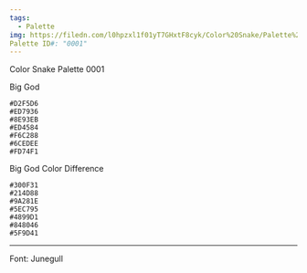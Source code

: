 ```yaml
---
tags:
  - Palette
img: https://filedn.com/l0hpzxl1f01yT7GHxtF8cyk/Color%20Snake/Palette%20Thumbnails/Color%20Snake%20Palette%20001%20(1920).png
Palette ID#: "0001"
---
```

Color Snake Palette 0001

Big God
```palette
#D2F5D6
#ED7936
#8E93EB
#ED4584
#F6C288
#6CEDEE
#FD74F1
```


Big God
Color Difference
```palette
#300F31
#214D88
#9A281E
#5EC795
#4899D1
#848046
#5F9D41
```



---

Font:
Junegull